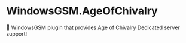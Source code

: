 # WindowsGSM.AgeOfChivalry
🧩 WindowsGSM plugin that provides Age of Chivalry Dedicated server support!
